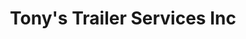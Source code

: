 ---
title: "Tony's Trailer Services Inc"
url: /indianapolis/tonys-trailer-services-inc/
shop: car repair
---